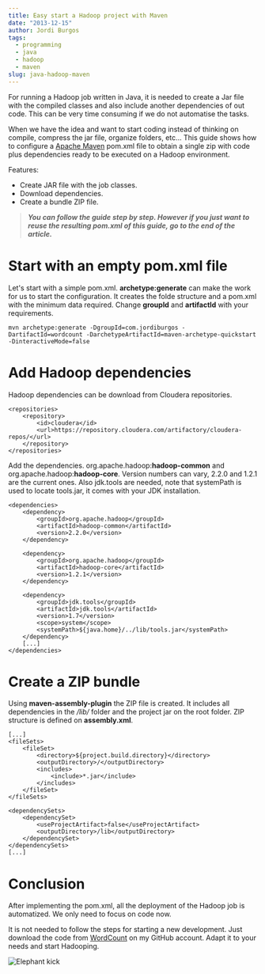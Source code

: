 ```yaml
---
title: Easy start a Hadoop project with Maven
date: "2013-12-15"
author: Jordi Burgos
tags: 
  - programming
  - java
  - hadoop
  - maven
slug: java-hadoop-maven
---
```


For running a Hadoop job written in Java, it is needed to create a Jar file with the compiled classes and also include another dependencies of out code. This can be very time consuming if we do not automatise the tasks.

When we have the idea and want to start coding instead of thinking on compile, compress the jar file, organize folders, etc... This guide shows how to configure a [Apache Maven](http://maven.apache.org/) pom.xml file to obtain a single zip with code plus dependencies ready to be executed on a Hadoop environment.

Features:
- Create JAR file with the job classes.
- Download dependencies.
- Create a bundle ZIP file.

>***You can follow the guide step by step. However if you just want to reuse the resulting pom.xml of this guide, go to the end of the article.***

Start with an empty pom.xml file
================================

Let's start with a simple pom.xml. **archetype:generate** can make the work for us to start the configuration. It creates the folde structure and a pom.xml with the minimum data required. Change **groupId** and **artifactId** with your requirements.

    mvn archetype:generate -DgroupId=com.jordiburgos -DartifactId=wordcount -DarchetypeArtifactId=maven-archetype-quickstart -DinteractiveMode=false

Add Hadoop dependencies
=======================

Hadoop dependencies can be download from Cloudera repositories.

	<repositories>
		<repository>
			<id>cloudera</id>
			<url>https://repository.cloudera.com/artifactory/cloudera-repos/</url>
		</repository>
	</repositories>

Add the dependencies. org.apache.hadoop:**hadoop-common** and org.apache.hadoop:**hadoop-core**. Version numbers can vary, 2.2.0 and 1.2.1 are the current ones. Also jdk.tools are needed, note that systemPath is used to locate tools.jar, it comes with your JDK installation.

	<dependencies>
		<dependency>
			<groupId>org.apache.hadoop</groupId>
			<artifactId>hadoop-common</artifactId>
			<version>2.2.0</version>
		</dependency>

		<dependency>
			<groupId>org.apache.hadoop</groupId>
			<artifactId>hadoop-core</artifactId>
			<version>1.2.1</version>
		</dependency>

		<dependency>
			<groupId>jdk.tools</groupId>
			<artifactId>jdk.tools</artifactId>
			<version>1.7</version>
			<scope>system</scope>
			<systemPath>${java.home}/../lib/tools.jar</systemPath>
		</dependency>
        [...]
    </dependencies>

Create a ZIP bundle
===================

Using **maven-assembly-plugin** the ZIP file is created. It includes all dependencies in the */lib/* folder and the project jar on the root folder. ZIP structure is defined on **assembly.xml**.

    [...]
	<fileSets>
		<fileSet>
			<directory>${project.build.directory}</directory>
			<outputDirectory>/</outputDirectory>
			<includes>
				<include>*.jar</include>
			</includes>
		</fileSet>
	</fileSets>

	<dependencySets>
		<dependencySet>
			<useProjectArtifact>false</useProjectArtifact>
			<outputDirectory>/lib</outputDirectory>
		</dependencySet>
	</dependencySets>
    [...]


Conclusion
==========

After implementing the pom.xml, all the deployment of the Hadoop job is automatized. We only need to focus on code now.

It is not needed to follow the steps for starting a new development. Just download the code from [WordCount](https://github.com/jmaister/wordcount) on my GitHub account. Adapt it to your needs and start Hadooping.

![Elephant kick](/images/elephant-ball.gif)
